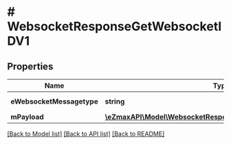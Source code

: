 # # WebsocketResponseGetWebsocketIDV1

## Properties

Name | Type | Description | Notes
------------ | ------------- | ------------- | -------------
**eWebsocketMessagetype** | **string** | The Type of message |
**mPayload** | [**\eZmaxAPI\Model\WebsocketResponseGetWebsocketIDV1MPayload**](WebsocketResponseGetWebsocketIDV1MPayload.md) |  |

[[Back to Model list]](../../README.md#models) [[Back to API list]](../../README.md#endpoints) [[Back to README]](../../README.md)
